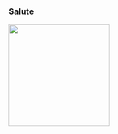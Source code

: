 ### Salute

<img height=200 align="center" src="https://github-readme-stats.vercel.app/api?username=aetherinox&border_color=4c5066&custom_title=Aetherinox&ring_color=fc125c&title_color=fc125c&bg_color=1f2733&text_color=FFFFFF" />
